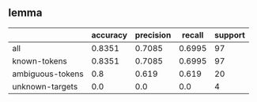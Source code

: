 
## lemma

|                  | accuracy | precision | recall | support |
|------------------|----------|-----------|--------|---------|
| all              | 0.8351   | 0.7085    | 0.6995 | 97      |
| known-tokens     | 0.8351   | 0.7085    | 0.6995 | 97      |
| ambiguous-tokens | 0.8      | 0.619     | 0.619  | 20      |
| unknown-targets  | 0.0      | 0.0       | 0.0    | 4       |

